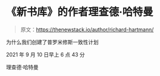 # 《新书库》的作者理查德·哈特曼

> 原文：<https://thenewstack.io/author/richard-hartmann/>

为什么我们创建了普罗米修斯一致性计划

2021 年 9 月 10 日早上 6 点 43 分

理查德·哈特曼
